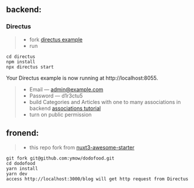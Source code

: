 ## backend:

### Directus

> - fork [directus example](https://github.com/directus/examples/tree/main/directus)
> - run 
```
cd directus
npm install
npx directus start
```
Your Directus example is now running at http://localhost:8055.

> - Email — admin@example.com
> - Password — d1r3ctu5
> - build Categories and Articles with one to many associations in backend [associations tutorial](https://www.youtube.com/watch?v=AicEmIeuuLw)
> - turn on public permission [](https://directus.io/guides/get-started-building-a-vue-website-with-directus/)

## fronend:

> - this repo fork from [nuxt3-awesome-starter](https://github.com/viandwi24/nuxt3-awesome-starter)
```
git fork git@github.com:ymow/dodofood.git
cd dodofood
yarn install
yarn dev
access http://localhost:3000/blog will get http request from Directus
```
